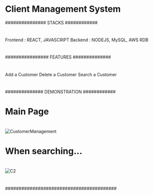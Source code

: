 #      Client Management System

############### STACKS ############
#
Frontend : REACT, JAVASCRIPT
Backend : NODEJS, MySQL, AWS RDB
#
################ FEATURES ##############
#
Add a Customer
Delete a Customer
Search a Customer
#
############## DEMONSTRATION ############
#
# Main Page
#
![CustomerManagement](https://user-images.githubusercontent.com/30562644/113485588-47555e80-94e9-11eb-8cba-ac3784a3b2b1.JPG)
#
# When searching...
#
![C2](https://user-images.githubusercontent.com/30562644/113485597-62c06980-94e9-11eb-906a-af84056300ae.JPG)
#
#########################################

